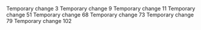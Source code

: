 Temporary change 3
Temporary change 9
Temporary change 11
Temporary change 51
Temporary change 68
Temporary change 73
Temporary change 79
Temporary change 102
